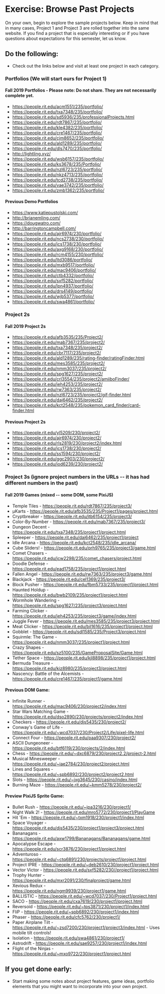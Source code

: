 # Exercise: Browse Past Projects 

On your own, begin to explore the sample projects below. Keep in mind that in many cases, Project 1 and Project 3 are rolled together into the same website.  If you find a project that is especially interesting or if you have questions about expectations for this semester, let us know.

## Do the following:
- Check out the links below and visit at least one project in each category.


### Portfolios (We will start ours for Project 1)

#### Fall 2019 Portfolios - Please note: Do not share.  They are not necessarily complete yet.
- https://people.rit.edu/acm1551/235/portfolio/
- https://people.rit.edu/txa7348/235/portfolio/
- https://people.rit.edu/sd5936/235/professionalProjects.html
- https://people.rit.edu/rdt7867/235/portfolio/
- https://people.rit.edu/kle4382/235/portfolio/
- https://people.rit.edu/cre1467/235/portfolio/
- https://people.rit.edu/cjm8652/235/portfolio/
- https://people.rit.edu/ald1289/235/portfolio/
- https://people.rit.edu/dls7470/235/portfolio/
- http://lightling.xyz/
- https://people.rit.edu/wsb6157/235/portfolio/
- https://people.rit.edu/ks3678/235/Portfolio/
- https://people.rit.edu/nzl6723/235/portfolio/
- https://people.rit.edu/nkz4713/235/portfolio/
- https://people.rit.edu/tcd2738/235/portfolio/
- https://people.rit.edu/vae3742/235/portfolio/
- https://people.rit.edu/zmb1362/235/portfolio/

#### Previous Demo Portfolios
- https://www.katiepustolski.com/
- http://brianemling.com/
- https://dougwatro.com/
- http://barringtoncampbell.com/
- https://people.rit.edu/ajr6974/230/portfolio/
- https://people.rit.edu/ncs2738/230/portfolio/
- https://people.rit.edu/jcs1738/230/portfolio/
- https://people.rit.edu/axg9168/230/portfolio/
- https://people.rit.edu/rcm4155/230/portfolio/
- https://people.rit.edu/ltd3086/portfolio/
- https://people.rit.edu/mxb9517/portfolio/
- https://people.rit.edu/mac9406/portfolio/
- https://people.rit.edu/ctb4332/portfolio/
- https://people.rit.edu/sxf5282/portfolio/
- https://people.rit.edu/lpn4937/portfolio/
- https://people.rit.edu/drs4149/portfolio/
- https://people.rit.edu/wjb5377/portfolio/
- https://people.rit.edu/swa4861/portfolio/

### Project 2s 

#### Fall 2019 Project 2s
- https://people.rit.edu/afb3535/235/Project2/
- https://people.rit.edu/mab7367/235/project2/
- https://people.rit.edu/txa7348/235/project2/
- https://people.rit.edu/cbr7117/235/project2/
- https://people.rit.edu/ald1289/235/rating-finder/ratingFinder.html
- https://people.rit.edu/mes3585/235/project2/
- https://people.rit.edu/nmm3037/235/project2/
- https://people.rit.edu/spg1627/235/project2/
- https://people.rit.edu/crl3554/235/project2/amiiboFinder/
- https://people.rit.edu/jeh4253/235/project2/
- https://people.rit.edu/rw7363/235/project2/
- https://people.rit.edu/nzl6723/235/project2/gif-finder.html
- https://people.rit.edu/daj6462/235/project2/
- https://people.rit.edu/kct2548/235/pokemon_card_finder/card-finder.html

#### Previous Project 2s
- https://people.rit.edu/yl5209/230/project2/
- https://people.rit.edu/ajr6974/230/project2/
- https://people.rit.edu/rls2819/230/project2/index.html
- https://people.rit.edu/jcs1738/230/project2/
- https://people.rit.edu/ss1594/230/project2/
- https://people.rit.edu/ggc2903/230/project2/
- https://people.rit.edu/iod6239/230/project2/


### Project 3s (ignore project numbers in the URLs -- it has had different numbers in the past)

#### Fall 2019 Games (mixed -- some DOM, some PixiJS)
- Temple Tiles - https://people.rit.edu/rdt7867/235/project3/
- &mu;Karts - https://people.rit.edu/afb3535/235/Project1/pages/project.html
- Cryptbreaker - https://people.rit.edu/jtb6154/235/project3/
- Color-By-Number - https://people.rit.edu/mab7367/235/project3/
- Dungeon Decent - https://people.rit.edu/txa7348/235/project1/project.html
- Spleeper - https://people.rit.edu/daj6462/235/project1/project
- Idle Arcana - https://people.rit.edu/kct2548/235/idle_arcana/
- Cube Sliders! - https://people.rit.edu/prh9765/235/project3/game.html
- Comet Chasers - https://people.rit.edu/jcw2298/235/comet_chasers/project.html
- Doodle Defense - https://people.rit.edu/ead1758/235/project1/project.html
- Fallen Angel - https://people.rit.edu/rw7363/235/project3/game.html
- Blackjack - https://people.rit.edu/cel1369/235/project3/
- Block Pusher - https://people.rit.edu/fbm5733/235/project1/project.html
- Haunted Holdup - https://people.rit.edu/bwb2109/235/project1/project.html
- Wormhole Wandering - https://people.rit.edu/spg1627/235/project3/project.html 
- Farming Clicker - https://people.rit.edu/jeh4253/235/project3/game/index.html
- Juggle Fever - https://people.rit.edu/mes3585/235/project3/project.html
- Meat Clicker - https://people.rit.edu/bil1616/235/project1/project.html
- Gobblet - https://people.rit.edu/sdl1585/235/Project3/project.html
- Squirmle: The Game - https://people.rit.edu/nmm3037/235/project1/project.html
- Crazy Shapes - https://people.rit.edu/sz5100/235/GameProposalSite/Game.html
- Tether Space - https://people.rit.edu/kjl8898/235/project1/project.html
- Bermuda Treasure - https://people.rit.edu/kiz8980/235/project3/project.html
- Nascency: Battle of the Alcemists - https://people.rit.edu/cre1467/235/project1/game.html

#### Previous DOM Game:   
- Infinite Runner - https://people.rit.edu/mac9406/230/project2/index.html
- Star Wars Matching Game - https://people.rit.edu/dso2890/230/projects/project2/index.html
- Checkers - https://people.rit.edu/djs5435/230/project2/
- Conway's Game of Life - https://people.rit.edu/~wcd7037/230/Project2/Life/pixel-life.html
- Connect Four - https://people.rit.edu/paa9307/230/project2/
- ASCII Dungeoneer - https://people.rit.edu/btf6119/230/projects/2/index.html
- Chess - https://people.rit.edu/~dxc6879/230/project2.2/project-2.html
- Musical Minesweeper - https://people.rit.edu/~iae2784/230/project2/project.html
- Lines and Squares - https://people.rit.edu/~spb6892/230/project2/project2.html
- Slots - https://people.rit.edu/~jxg3645/230/casino/index.html
- Burning Maze - https://people.rit.edu/~kmm5278/230/project2/

#### Preview PixiJS Sprite Game:
- Bullet Rush - https://people.rit.edu/~jpa3216/230/project1/
- Night Walk 2! - https://people.rit.edu/mro5772/230/project1/PlayGame
- Hit 'Em - https://people.rit.edu/~txm1918/230/project1/index.html
- Space Voyager - https://people.rit.edu/djs5435/230/project1/project3/project.html
- Bananagans - https://people.rit.edu/axw1799/Bananagans/Bananagans/game.html
- Apocalypse Escape - https://people.rit.edu/scr3876/230/project1/project.html
- Adventuroso - https://people.rit.edu/~ctq6891/230/projects/project1/project.html
- Project IPRE - https://people.rit.edu/~deb2610/230/project1/project.html
- Vector Victor - https://people.rit.edu/sxf5282/230//project1/project.html
- Trophy Hunter - https://people.rit.edu/mxr2091/230/finalproject/game.html
- Xevious Redux - https://people.rit.edu/ngm9939/230/project1/game.html
- BALLISTIC - https://people.rit.edu/~wcd7037/230/Project1/project.html
- SACO - https://people.rit.edu/cxa7619/230/project1/project.html
- Reversoid - https://people.rit.edu/~tps3871/230/project1/index.html
- FliP - https://people.rit.edu/~spb6892/230/project1/index.html
- Phaser - https://people.rit.edu/cfc5762/230/project1/
- Paper Airplane Tilt - https://people.rit.edu/~zsd7200/230/project1/project3/index.html  - Uses mobile tilt controls!
- Isolation - https://people.rit.edu/swa4861/230/project1/
- Astrodrift - https://people.rit.edu/sae9257/230/project1/index.html
- Flight of the Ninjas - https://people.rit.edu/~mxo9722/230/project1/project.html

## If you get done early:
- Start making some notes about project features, game ideas, portfolio elements that you might want to incorporate into your own project.
    
